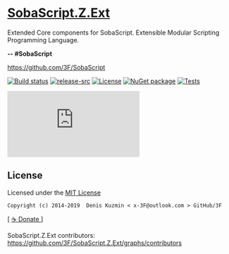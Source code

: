 # [SobaScript.Z.Ext](https://github.com/3F/SobaScript.Z.Ext)

Extended Core components for SobaScript. Extensible Modular Scripting Programming Language.

**-- #SobaScript**

https://github.com/3F/SobaScript

[![Build status](https://ci.appveyor.com/api/projects/status/SobaScript.Z.Ext/branch/master?svg=true)](https://ci.appveyor.com/project/3Fs/SobaScript.Z.Ext/branch/master)
[![release-src](https://img.shields.io/github/release/3F/SobaScript.Z.Ext.svg)](https://github.com/3F/SobaScript.Z.Ext/releases/latest)
[![License](https://img.shields.io/badge/License-MIT-74A5C2.svg)](https://github.com/3F/SobaScript.Z.Ext/blob/master/License.txt)
[![NuGet package](https://img.shields.io/nuget/v/SobaScript.Z.Ext.svg)](https://www.nuget.org/packages/SobaScript.Z.Ext/)
[![Tests](https://img.shields.io/appveyor/tests/3Fs/SobaScript.Z.Ext/master.svg)](https://ci.appveyor.com/project/3Fs/SobaScript.Z.Ext/build/tests)

[![Build history](https://buildstats.info/appveyor/chart/3Fs/SobaScript.Z.Ext?buildCount=20&includeBuildsFromPullRequest=true&showStats=true)](https://ci.appveyor.com/project/3Fs/SobaScript.Z.Ext/history)

## License

Licensed under the [MIT License](https://github.com/3F/SobaScript.Z.Ext/blob/master/License.txt)

```
Copyright (c) 2014-2019  Denis Kuzmin < x-3F@outlook.com > GitHub/3F
```

[ [ ☕ Donate ](https://3F.github.com/Donation/) ]

SobaScript.Z.Ext contributors: https://github.com/3F/SobaScript.Z.Ext/graphs/contributors

